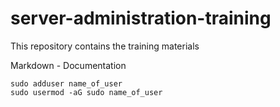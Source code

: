 # server-administration-training
This repository contains the training materials 

Markdown - Documentation 

```
sudo adduser name_of_user 
sudo usermod -aG sudo name_of_user 
```
